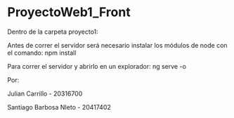 # ProyectoWeb1_Front

Dentro de la carpeta proyecto1: 

Antes de correr el servidor será necesario instalar los módulos de node con el comando:
    npm install

Para correr el servidor y abrirlo en un explorador:
    ng serve -o

Por:

Julian Carrillo - 20316700

Santiago Barbosa NIeto - 20417402
